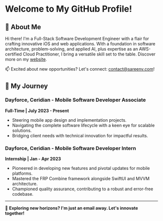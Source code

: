 # Welcome to My GitHub Profile!

## 🌟 About Me
Hi there! I'm a Full-Stack Software Development Engineer with a flair for crafting innovative iOS and web applications. With a foundation in software architecture, problem-solving, and applied AI, plus expertise as an AWS-certified Cloud Practitioner, I bring a versatile skill set to the table. Discover more on my [website](https://sareenv.com/#).

📫 Excited about new opportunities? Let's connect: [contact@sareenv.com](mailto:contact@sareenv.com)!

## 💼 My Journey

### Dayforce, Ceridian - Mobile Software Developer Associate
**Full-Time | July 2023 - Present**
- Steering mobile app design and implementation projects.
- Navigating the complete software lifecycle with a keen eye for scalable solutions.
- Bridging client needs with technical innovation for impactful results.

### Dayforce, Ceridian - Mobile Software Developer Intern
**Internship | Jan - Apr 2023**
- Pioneered in developing new features and pivotal updates for mobile platforms.
- Mastered the FRP Combine framework alongside SwiftUI and MVVM architecture.
- Championed quality assurance, contributing to a robust and error-free codebase.

---

🌟 **Exploring new horizons? I'm just an email away. Let's innovate together!**
